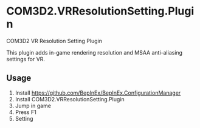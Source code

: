 # COM3D2.VRResolutionSetting.Plugin
 COM3D2 VR Resolution Setting Plugin


This plugin adds in-game rendering resolution and MSAA anti-aliasing settings for VR.


## Usage
1. Install https://github.com/BepInEx/BepInEx.ConfigurationManager
2. Install COM3D2.VRResolutionSetting.Plugin
3. Jump in game
4. Press F1
5. Setting


